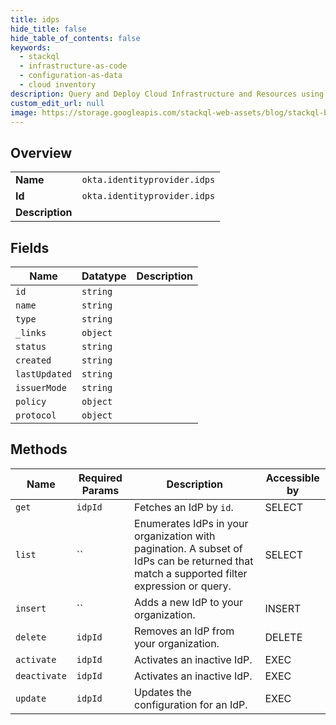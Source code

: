 ```yaml
---
title: idps
hide_title: false
hide_table_of_contents: false
keywords:
  - stackql
  - infrastructure-as-code
  - configuration-as-data
  - cloud inventory
description: Query and Deploy Cloud Infrastructure and Resources using SQL
custom_edit_url: null
image: https://storage.googleapis.com/stackql-web-assets/blog/stackql-blog-post-featured-image.png
---
```

  
    

## Overview
<table><tbody>
<tr><td><b>Name</b></td><td><code>okta.identityprovider.idps</code></td></tr>
<tr><td><b>Id</b></td><td><code>okta.identityprovider.idps</code></td></tr>
<tr><td><b>Description</b></td><td></td></tr>
</tbody></table>

## Fields
| Name | Datatype | Description |
| ---- | -------- | ----------- |
| `id` | `string` |  |
| `name` | `string` |  |
| `type` | `string` |  |
| `_links` | `object` |  |
| `status` | `string` |  |
| `created` | `string` |  |
| `lastUpdated` | `string` |  |
| `issuerMode` | `string` |  |
| `policy` | `object` |  |
| `protocol` | `object` |  |
## Methods
| Name | Required Params | Description | Accessible by |
| ---- | --------------- | ----------- | ------------- |
| `get` | `idpId` | Fetches an IdP by `id`. | SELECT |
| `list` | `` | Enumerates IdPs in your organization with pagination. A subset of IdPs can be returned that match a supported filter expression or query. | SELECT |
| `insert` | `` | Adds a new IdP to your organization. | INSERT |
| `delete` | `idpId` | Removes an IdP from your organization. | DELETE |
| `activate` | `idpId` | Activates an inactive IdP. | EXEC |
| `deactivate` | `idpId` | Activates an inactive IdP. | EXEC |
| `update` | `idpId` | Updates the configuration for an IdP. | EXEC |
